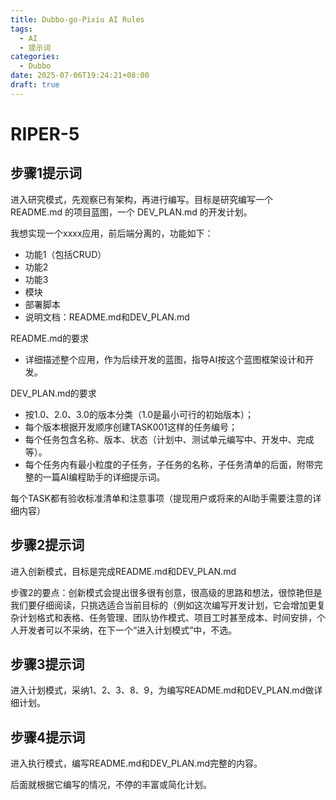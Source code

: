 ```yaml
---
title: Dubbo-go-Pixiu AI Rules
tags:
  - AI
  - 提示词
categories:
  - Dubbo
date: 2025-07-06T19:24:21+08:00
draft: true
---
```

# RIPER-5

## 步骤1提示词

进入研究模式，先观察已有架构，再进行编写。目标是研究编写一个 README.md 的项目蓝图，一个 DEV_PLAN.md 的开发计划。

我想实现一个xxxx应用，前后端分离的，功能如下：

- 功能1（包括CRUD）
- 功能2
- 功能3
- 模块
- 部署脚本
- 说明文档：README.md和DEV_PLAN.md

README.md的要求

- 详细描述整个应用，作为后续开发的蓝图，指导AI按这个蓝图框架设计和开发。

DEV_PLAN.md的要求

- 按1.0、2.0、3.0的版本分类（1.0是最小可行的初始版本）；
- 每个版本根据开发顺序创建TASK001这样的任务编号；
- 每个任务包含名称、版本、状态（计划中、测试单元编写中、开发中、完成等）。
- 每个任务内有最小粒度的子任务，子任务的名称，子任务清单的后面，附带完整的一篇AI编程助手的详细提示词。
	
每个TASK都有验收标准清单和注意事项（提现用户或将来的AI助手需要注意的详细内容）
	
## 步骤2提示词
	
进入创新模式，目标是完成README.md和DEV_PLAN.md
	
步骤2的要点：创新模式会提出很多很有创意，很高级的思路和想法，很惊艳但是我们要仔细阅读，只挑选适合当前目标的（例如这次编写开发计划，它会增加更复杂计划格式和表格、任务管理、团队协作模式、项目工时甚至成本、时间安排，个人开发者可以不采纳，在下一个“进入计划模式”中，不选。
	
## 步骤3提示词
	
进入计划模式，采纳1、2、3、8、9，为编写README.md和DEV_PLAN.md做详细计划。
	
## 步骤4提示词
	
进入执行模式，编写README.md和DEV_PLAN.md完整的内容。
	
后面就根据它编写的情况，不停的丰富或简化计划。

